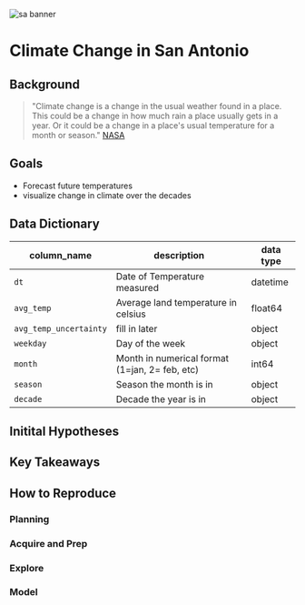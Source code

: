 ![sa banner](https://media.bizj.us/view/img/11484357/caapdigital*1200xx3201-1801-0-4.jpg)
# Climate Change in San Antonio
## Background
> "Climate change is a change in the usual weather found in a place. This could be a change in how much rain a place usually gets in a year. Or it could be a change in a place's usual temperature for a month or season." [NASA](https://www.nasa.gov/audience/forstudents/k-4/stories/nasa-knows/what-is-climate-change-k4.html)
## Goals
- Forecast future temperatures
- visualize change in climate over the decades
## Data Dictionary
| column_name     | description                                                           | data type  |
|-----------------|-----------------------------------------------------------------------|--------|
| `dt`                  | Date of Temperature measured                                    |datetime |
| `avg_temp`            | Average land temperature in celsius                             |float64|
| `avg_temp_uncertainty`| fill in later    |object |
| `weekday`         | Day of the week                                                     |object |
| `month`           | Month in numerical format (1=jan, 2= feb, etc)                                  |int64  |
| `season`         | Season the month is in                                                   |object |
| `decade`         | Decade the year is in                                                    |object |
## Initital Hypotheses
## Key Takeaways
## How to Reproduce
### Planning
### Acquire and Prep
### Explore
### Model